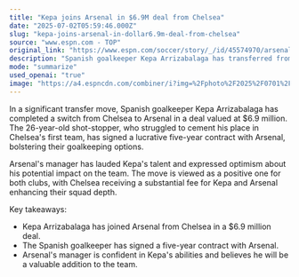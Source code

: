 ```yaml
---
title: "Kepa joins Arsenal in $6.9M deal from Chelsea"
date: "2025-07-02T05:59:46.000Z"
slug: "kepa-joins-arsenal-in-dollar6.9m-deal-from-chelsea"
source: "www.espn.com - TOP"
original_link: "https://www.espn.com/soccer/story/_/id/45574970/arsenal-complete-kepa-arrizabalaga-transfer-chelsea"
description: "Spanish goalkeeper Kepa Arrizabalaga has transferred from Chelsea to Arsenal for $6.9 million, signing a five-year contract with the club. Arsenal's manager is optimistic about Kepa's potential impact on the team, praising his talent. The move is seen as beneficial for both clubs, with Chelsea receiving a significant fee and Arsenal strengthening their goalkeeping options."
mode: "summarize"
used_openai: "true"
image: "https://a4.espncdn.com/combiner/i?img=%2Fphoto%2F2025%2F0701%2Fr1513502_1296x729_16%2D9.jpg"
---
```


In a significant transfer move, Spanish goalkeeper Kepa Arrizabalaga has completed a switch from Chelsea to Arsenal in a deal valued at $6.9 million. The 26-year-old shot-stopper, who struggled to cement his place in Chelsea's first team, has signed a lucrative five-year contract with Arsenal, bolstering their goalkeeping options.

Arsenal's manager has lauded Kepa's talent and expressed optimism about his potential impact on the team. The move is viewed as a positive one for both clubs, with Chelsea receiving a substantial fee for Kepa and Arsenal enhancing their squad depth.

Key takeaways:
- Kepa Arrizabalaga has joined Arsenal from Chelsea in a $6.9 million deal.
- The Spanish goalkeeper has signed a five-year contract with Arsenal.
- Arsenal's manager is confident in Kepa's abilities and believes he will be a valuable addition to the team.